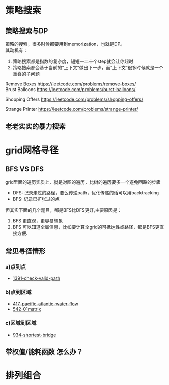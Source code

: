 # 策略搜索
## 策略搜索与DP
策略的搜索，很多时候都要用到memorization，也就是DP。  
其动机有：  
1. 策略搜索都是指数的复杂度，短短一二十个step就会让你超时
2. 策略搜索都会基于当前的“上下文”做出下一步，而“上下文”很多时候就是一个重叠的子问题
  
Remove Boxes
https://leetcode.com/problems/remove-boxes/    
Brust Balloons 
https://leetcode.com/problems/burst-balloons/

Shopping Offers
https://leetcode.com/problems/shopping-offers/  

Strange Printer
https://leetcode.com/problems/strange-printer/

## 老老实实的暴力搜索


# grid网格寻径
## BFS VS DFS
grid里面的遍历实质上，就是对图的遍历，比树的遍历要多一个避免回路的步骤  
- DFS: 记录走过的路径，要么传递path，优化传递的话可以用backtracking
- BFS: 记录已扩张过的点  

但其实下面的几个题目，都是BFS比DFS更好,主要原因是：  
1. BFS 更直观，更容易想象
2. BFS 可以知道全局信息，比如要计算全grid的可抵达性或路径，都是BFS更直接方便.   
## 常见寻径情形
### a)点到点 
- [1391-check-valid-path](./1391-check-valid-path.md)
### b)点到区域 
- [417-pacific-atlantic-water-flow](./417-pacific-atlantic-water-flow.md)
- [542-01matrix](./542-01matrix.md)
### c)区域到区域
- [934-shortest-bridge](./934-shortest-bridge.md)
## 带权值/能耗函数 怎么办？


# 排列组合